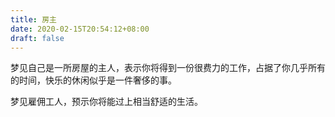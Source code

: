 ```yaml
---
title: 房主
date: 2020-02-15T20:54:12+08:00
draft: false
---
```


梦见自己是一所房屋的主人，表示你将得到一份很费力的工作，占据了你几乎所有的时间，快乐的休闲似乎是一件奢侈的事。

梦见雇佣工人，预示你将能过上相当舒适的生活。

